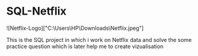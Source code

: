 # SQL-Netflix

![Netflix-Logo]["C:\Users\HP\Downloads\Netflix.jpeg"]

This is the SQL project in which i work on Netflix data and solve the some practice question which is later help me to create vizualisation
